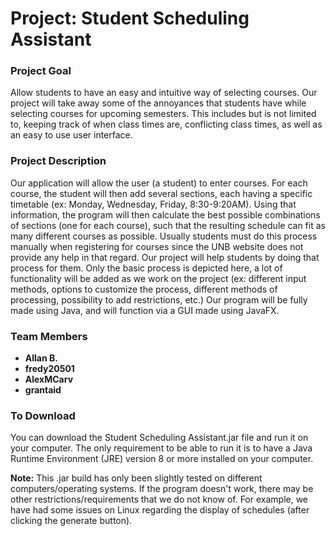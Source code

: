 # Project: Student Scheduling Assistant
### Project Goal
Allow students to have an easy and intuitive way of selecting courses. Our project will take away some of the annoyances that students have while selecting courses for upcoming semesters. This includes but is not limited to, keeping track of when class times are, conflicting class times, as well as an easy to use user interface.
### Project Description
Our application will allow the user (a student) to enter courses. For each course, the student will then add several sections, each having a specific timetable (ex: Monday, Wednesday, Friday, 8:30-9:20AM). Using that information, the program will then calculate the best possible combinations of sections (one for each course), such that the resulting schedule can fit as many different courses as possible.
Usually students must do this process manually when registering for courses since the UNB website does not provide any help in that regard. Our project will help students by doing that process for them.
Only the basic process is depicted here, a lot of functionality will be added as we work on the project (ex: different input methods, options to customize the process, different methods of processing, possibility to add restrictions, etc.)
Our program will be fully made using Java, and will function via a GUI made using JavaFX.
### Team Members
- **Allan B.** 
- **fredy20501** 
- **AlexMCarv** 
- **grantaid** 

### To Download
You can download the Student Scheduling Assistant.jar file and run it on your computer. The only requirement to be able to run it is to have a Java Runtime Environment (JRE) version 8 or more installed on your computer.

**Note:** This .jar build has only been slightly tested on different computers/operating systems. If the program doesn't work, there may be other restrictions/requirements that we do not know of. For example, we have had some issues on Linux regarding the display of schedules (after clicking the generate button).
